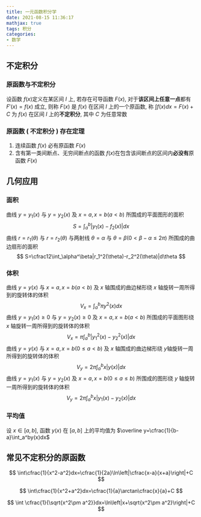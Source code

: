 ```yaml
---
title: 一元函数积分学
date: 2021-08-15 11:36:17
mathjax: true
tags: 积分
categories: 
- 数学
---
```


## 不定积分

### 原函数与不定积分

设函数 $f(x)$​ 定义在某区间 $I$​ 上, 若存在可导函数 $F(x)$​, 对于**该区间上任意一点**都有 $F'(x)=f(x)$ 成立, 则称 $F(x)$ 是 $f(x)$ 在区间 $I$ 上的一个原函数, 称 $\int f(x)dx=F(x)+C$ 为 $f(x)$ 在区间 $I$ 上的**不定积分**, 其中 $C$​ 为任意常数

### 原函数 ( 不定积分 ) 存在定理

1. 连续函数 $f(x)$ 必有原函数 $F(x)$
2. 含有第一类间断点、无穷间断点的函数 $f(x)$​ 在包含该间断点的区间内**必没有**原函数 $F(x)$

<!-- more -->

## 几何应用

### 面积

曲线 $y=y_1(x)$ 与 $y=y_2(x)$ 及 $x=a,x=b(a<b)$ 所围成的平面图形的面积
$$
S=\int_a^b|y_1(x)-f_2(x)|dx
$$
曲线 $r=r_1(\theta)$ 与 $r=r_2(\theta)$ 与两射线 $\theta=\alpha$ 与 $\theta=\beta(0<\beta-\alpha\leq2\pi)$ 所围成的曲边扇形的面积
$$
S=\cfrac12\int_\alpha^\beta|r_1^2(\theta)-r_2^2(\theta)|d\theta
$$

### 体积

曲线 $y=y(x)$ 与 $x=a,x=b(a<b)$ 及 $x$ 轴围成的曲边梯形绕 $x$ 轴旋转一周所得到的旋转体的体积
$$
V_x=\int_a^b\pi y^2(x)dx
$$
曲线 $y=y_1(x)\geq0$ 与 $y=y_2(x)\geq0$ 及 $x=a, x=b(a<b)$ 所围成的平面图形绕 $x$ 轴旋转一周所得到的旋转体的体积
$$
V_x=\pi\int_a^b|y^2_1(x)-y_2^2(x)|dx
$$
曲线 $y=y(x)$ 与 $x=a, x=b(0\leq a<b)$ 及 $x$ 轴围成的曲边梯形绕 $y$轴旋转一周所得到的旋转体的体积
$$
V_y=2\pi\int_a^bx|y(x)|dx
$$
曲线 $y=y_1(x)$ 与 $y=y_2(x)$ 及 $x=a,x=b(0\leq a\leq b)$ 所围成的图形绕 $y$ 轴旋转一周所得到的旋转体的体积
$$
V_y=2\pi\int_a^bx|y_1(x)-y_2(x)|dx
$$

### 平均值

设 $x\in[a,b]$, 函数 $y(x)$ 在 $[a,b]$ 上的平均值为 $\overline y=\cfrac{1}{b-a}\int_a^by(x)dx$

## 常见不定积分的原函数

$$
\int\cfrac{1}{x^2-a^2}dx=\cfrac{1}{2a}\ln\left|\cfrac{x-a}{x+a}\right|+C
$$

$$
\int\cfrac{1}{x^2+a^2}dx=\cfrac{1}{a}\arctan\cfrac{x}{a}+C
$$

$$
\int \cfrac{1}{\sqrt{x^2\pm a^2}}dx=\ln\left|x+\sqrt{x^2\pm a^2}\right|+C
$$

